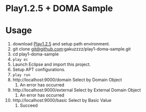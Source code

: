 # Play1.2.5 + DOMA Sample


# Usage

1. download [Play1.2.5](http://www.playframework.org/download) and setup path environment.
1. git clone git@github.com:gakuzzzz/play1-doma-sample.git
1. cd play1-doma-sample
1. `play ec`
1. Launch Eclipse and import this project.
1. Setup APT configurations.
1. `play run`
1. http://localhost:9000/domain Select by Domain Object
    1. An error has occurred
1. http://localhost:9000/external Select by External Domain Object
    1. An error has occurred
1. http://localhost:9000/basic Select by Basic Value
    1. Succeed


